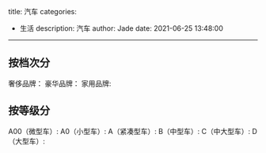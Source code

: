 title: 汽车
categories:
  - 生活
description: 汽车
author: Jade
date: 2021-06-25 13:48:00
---
## 按档次分
奢侈品牌：
豪华品牌：
家用品牌:

## 按等级分
A00（微型车）:
A0（小型车）:
A（紧凑型车）:
B（中型车）:
C（中大型车）:
D（大型车）:
